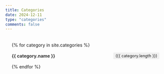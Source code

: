 ```yaml
---
title: Categories
date: 2024-12-11
type: "categories"
comments: false
---
```


<div class="category-list">
  {% for category in site.categories %}
    <div class="category-item">
      <a href="{{ category.path }}" class="category-link">
        {{ category.name }}
      </a>
      <span class="category-count">({{ category.length }})</span>
    </div>
  {% endfor %}
</div>

<style>
.category-list {
  display: flex;
  flex-direction: column;
  gap: 15px;
  padding: 20px;
}
.category-item {
  display: flex;
  justify-content: space-between;
  align-items: center;
}
.category-link {
  font-weight: bold;
  color: #333;
  text-decoration: none;
  transition: all 0.3s;
}
.category-link:hover {
  color: #0078d7;
}
.category-count {
  background-color: #f0f0f0;
  padding: 3px 7px;
  border-radius: 3px;
  font-size: 0.9em;
}
</style>
